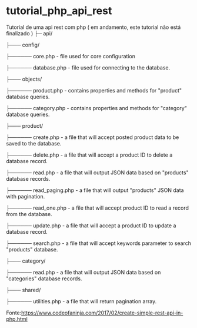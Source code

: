 # tutorial_php_api_rest
Tutorial de uma api rest com php ( em andamento, este  tutorial não está finalizado )
├─ api/

├─── config/

├────── core.php - file used for core configuration

├────── database.php - file used for connecting to the database.

├─── objects/

├────── product.php - contains properties and methods for "product" database queries.

├────── category.php - contains properties and methods for "category" database queries.

├─── product/

├────── create.php - a file that will accept posted product data to be saved to the database.

├────── delete.php - a file that will accept a product ID to delete a database record.

├────── read.php - a file that will output JSON data based on "products" database records.

├────── read_paging.php - a file that will output "products" JSON data with pagination.

├────── read_one.php - a file that will accept product ID to read a record from the database.

├────── update.php - a file that will accept a product ID to update a database record.

├────── search.php - a file that will accept keywords parameter to search "products" database.

├─── category/

├────── read.php - a file that will output JSON data based on "categories" database records.

├─── shared/

├────── utilities.php - a file that will return pagination array.




Fonte:https://www.codeofaninja.com/2017/02/create-simple-rest-api-in-php.html
